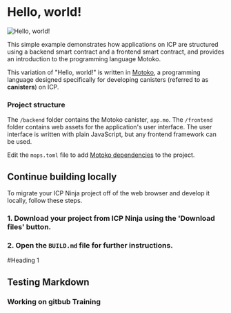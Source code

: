 # Hello, world!

![Hello, world!](https://icp.ninja/examples/_attachments/hello_world.png)

This simple example demonstrates how applications on ICP are structured using a backend smart contract and a frontend smart contract, and provides an introduction to the programming language Motoko.

This variation of "Hello, world!" is written in [Motoko](https://internetcomputer.org/docs/current/motoko/main/getting-started/motoko-introduction), a programming language designed specifically for developing canisters (referred to as **canisters**) on ICP.

### Project structure

The `/backend` folder contains the Motoko canister, `app.mo`. The `/frontend` folder contains web assets for the application's user interface. The user interface is written with plain JavaScript, but any frontend framework can be used.

Edit the `mops.toml` file to add [Motoko dependencies](https://mops.one/) to the project.

## Continue building locally

To migrate your ICP Ninja project off of the web browser and develop it locally, follow these steps.

### 1. Download your project from ICP Ninja using the 'Download files' button.

### 2. Open the `BUILD.md` file for further instructions.

#Heading 1 
## Testing Markdown
### Working on gitbub Training



